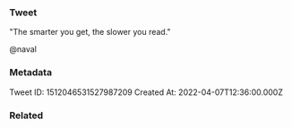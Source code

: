### Tweet
"The smarter you get, the slower you read."

@naval

### Metadata
Tweet ID: 1512046531527987209
Created At: 2022-04-07T12:36:00.000Z

### Related

